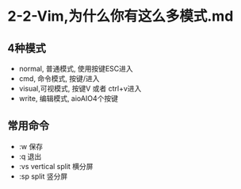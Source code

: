 # 2-2-Vim,为什么你有这么多模式.md

## 4种模式 
- normal, 普通模式, 使用按键ESC进入  
- cmd, 命令模式, 按键/进入 
- visual,可视模式, 按键V 或者 ctrl+v进入 
- write, 编辑模式, aioAIO4个按键 

## 常用命令 
- :w 保存  
- :q 退出  
- :vs vertical split 横分屏  
- :sp split 竖分屏  
